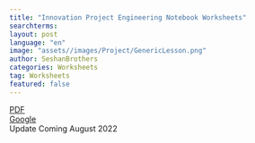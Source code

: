 ```yaml
---
title: "Innovation Project Engineering Notebook Worksheets"
searchterms:
layout: post
language: "en"
image: "assets//images/Project/GenericLesson.png"
author: SeshanBrothers
categories: Worksheets
tag: Worksheets
featured: false
---
```


 <a href="/translations/en-us/Worksheets/2021FLLTutorials-IPWorksheets.pdf">PDF</a><br>
<a href="https://docs.google.com/presentation/d/1GE-See-91oIp_rWfKDFmP0fvEvmpIRtv60BgpNOv5xk/edit?usp=sharing">Google</a><br>
Update Coming August 2022
